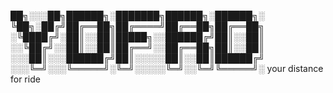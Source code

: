 ██╗░░░██╗██████╗░███████╗██████╗░██████╗░
╚██╗░██╔╝██╔══██╗██╔════╝██╔══██╗██╔══██╗
░╚████╔╝░██║░░██║█████╗░░██████╔╝██║░░██║
░░╚██╔╝░░██║░░██║██╔══╝░░██╔══██╗██║░░██║
░░░██║░░░██████╔╝██║░░░░░██║░░██║██████╔╝
░░░╚═╝░░░╚═════╝░╚═╝░░░░░╚═╝░░╚═╝╚═════╝░
your distance for ride
